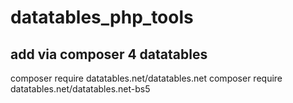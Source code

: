 # datatables_php_tools
## add via composer 4 datatables 
composer require datatables.net/datatables.net
composer require datatables.net/datatables.net-bs5